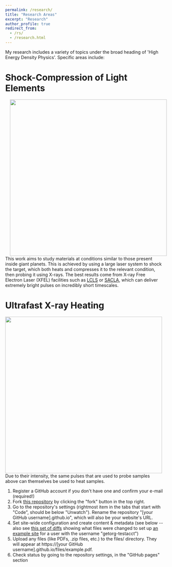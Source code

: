 ```yaml
---
permalink: /research/
title: "Research Areas"
excerpt: "Research"
author_profile: true
redirect_from: 
  - /rs/
  - /research.html
---
```


My research includes a variety of topics under the broad heading of 'High Energy Density Physics'. Specific areas include:

Shock-Compression of Light Elements
======

<img style="padding: 0 15px" align="left" src="https://njhartley.github.io/images/diamond_rain.png" width="500" />

This work aims to study materials at conditions similar to those present inside giant planets. This is achieved by using a large laser system to shock the target, which both heats and compresses it to the relevant condition, then probing it using X-rays. The best results come from X-ray Free Electron Laser (XFEL) facilities such as [LCLS](https://lcls.slac.stanford.edu/) or [SACLA](http://xfel.riken.jp/eng/), which can deliver extremely bright pulses on incredibly short timescales.


Ultrafast X-ray Heating
======


<img align="left" src="https://njhartley.github.io/images/silicon_target.png" width="500" />

Due to their intensity, the same pulses that are used to probe samples above can themselves be used to heat samples. 

1. Register a GitHub account if you don't have one and confirm your e-mail (required!)
1. Fork [this repository](https://github.com/academicpages/academicpages.github.io) by clicking the "fork" button in the top right. 
1. Go to the repository's settings (rightmost item in the tabs that start with "Code", should be below "Unwatch"). Rename the repository "[your GitHub username].github.io", which will also be your website's URL.
1. Set site-wide configuration and create content & metadata (see below -- also see [this set of diffs](http://archive.is/3TPas) showing what files were changed to set up [an example site](https://getorg-testacct.github.io) for a user with the username "getorg-testacct")
1. Upload any files (like PDFs, .zip files, etc.) to the files/ directory. They will appear at https://[your GitHub username].github.io/files/example.pdf.  
1. Check status by going to the repository settings, in the "GitHub pages" section


